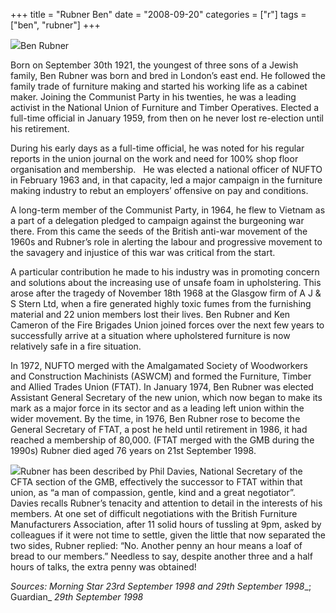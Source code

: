 +++
title = "Rubner Ben"
date = "2008-09-20"
categories = ["r"]
tags = ["ben", "rubner"]
+++

![](http://79.170.40.183/grahamstevenson.me.uk/images/stories/Rubner%20Ben%202(1).jpg)Ben Rubner 



Born on September 30th 1921, the youngest of three sons of a Jewish family, Ben Rubner was born and bred in London’s east end. He followed the family trade of furniture making and started his working life as a cabinet maker. Joining the Communist Party in his twenties, he was a leading activist in the National Union of Furniture and Timber Operatives. Elected a full-time official in January 1959, from then on he never lost re-election until his retirement.

During his early days as a full-time official, he was noted for his regular reports in the union journal on the work and need for 100% shop floor organisation and membership.   He was elected a national officer of NUFTO in February 1963 and, in that capacity, led a major campaign in the furniture making industry to rebut an employers’ offensive on pay and conditions.

A long-term member of the Communist Party, in 1964, he flew to Vietnam as a part of a delegation pledged to campaign against the burgeoning war there. From this came the seeds of the British anti-war movement of the 1960s and Rubner’s role in alerting the labour and progressive movement to the savagery and injustice of this war was critical from the start.

A particular contribution he made to his industry was in promoting concern and solutions about the increasing use of unsafe foam in upholstering. This arose after the tragedy of November 18th 1968 at the Glasgow firm of A J & S Stern Ltd, when a fire generated highly toxic fumes from the furnishing material and 22 union members lost their lives. Ben Rubner and Ken Cameron of the Fire Brigades Union joined forces over the next few years to successfully arrive at a situation where upholstered furniture is now relatively safe in a fire situation.

In 1972, NUFTO merged with the Amalgamated Society of Woodworkers and Construction Machinists (ASWCM) and formed the Furniture, Timber and Allied Trades Union (FTAT). In January 1974, Ben Rubner was elected Assistant General Secretary of the new union, which now began to make its mark as a major force in its sector and as a leading left union within the wider movement. By the time, in 1976, Ben Rubner rose to become the General Secretary of FTAT, a post he held until retirement in 1986, it had reached a membership of 80,000. (FTAT merged with the GMB during the 1990s) Rubner died aged 76 years on 21st September 1998.

![](http://79.170.40.183/grahamstevenson.me.uk/images/stories/rubner%20ben.JPG)Rubner has been described by Phil Davies, National Secretary of the CFTA section of the GMB, effectively the successor to FTAT within that union, as “a man of compassion, gentle, kind and a great negotiator”. Davies recalls Rubner’s tenacity and attention to detail in the interests of his members. At one set of difficult negotiations with the British Furniture Manufacturers Association, after 11 solid hours of tussling at 9pm, asked by colleagues if it were not time to settle, given the little that now separated the two sides, Rubner replied: “No. Another penny an hour means a loaf of bread to our members.” Needless to say, despite another three and a half hours of talks, the extra penny was obtained!    

_Sources: Morning Star_ _23rd September 1998_ _and_ _29th September 1998__; Guardian_ _29th September 1998_


